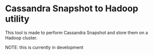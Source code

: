 # Cassandra Snapshot to Hadoop utility 

This tool is made to perform Cassandra Snapshot and store them on a Hadoop cluster.

NOTE: this is currently in development